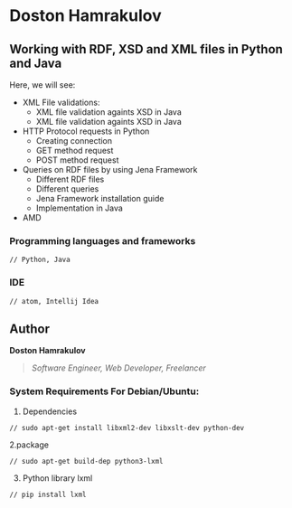 # Doston Hamrakulov

## Working with RDF, XSD and XML files in Python and Java
Here, we will see:
* XML File validations:
  * XML file validation againts XSD in Java
  * XML file validation againts XSD in Java
* HTTP Protocol requests in Python
  * Creating connection
  * GET method request
  * POST method request
* Queries on RDF files by using Jena Framework
  * Different RDF files
  * Different queries
  * Jena Framework installation guide
  * Implementation in Java
* AMD

### Programming languages and frameworks
```[Python, Java]
// Python, Java
```

### IDE
```[atom, intellij idea]
// atom, Intellij Idea
```

## Author
**Doston Hamrakulov**
>*Software Engineer, Web Developer, Freelancer*

### System Requirements For Debian/Ubuntu:

1. Dependencies

```[sudo apt-get install libxml2-dev libxslt-dev python-dev]
// sudo apt-get install libxml2-dev libxslt-dev python-dev
```

2.package
```[sudo apt-get build-dep python3-lxml]
// sudo apt-get build-dep python3-lxml
```

3. Python library lxml
```[pip install lxml]
// pip install lxml
```

